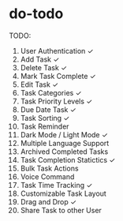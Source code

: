 # do-todo

TODO:

1. User Authentication ✓
2. Add Task ✓
3. Delete Task ✓
4. Mark Task Complete ✓
5. Edit Task ✓
6. Task Categories ✓
7. Task Priority Levels ✓
8. Due Date Task ✓
9. Task Sorting ✓
10. Task Reminder
11. Dark Mode / Light Mode ✓
12. Multiple Language Support
13. Archived Completed Tasks
14. Task Completion Statictics ✓
15. Bulk Task Actions
16. Voice Command
17. Task Time Tracking ✓
18. Customizable Task Layout
19. Drag and Drop ✓
20. Share Task to other User
